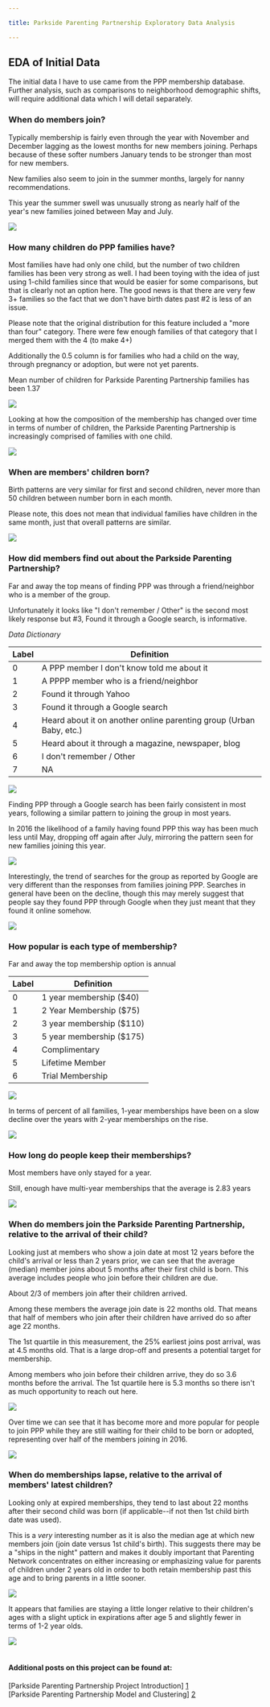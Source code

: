 ```yaml
---

title: Parkside Parenting Partnership Exploratory Data Analysis

---
```


## EDA of Initial Data
The initial data I have to use came from the PPP membership database. Further analysis, such as comparisons to neighborhood demographic shifts, will require additional data which I will detail separately.



### When do members join?
Typically membership is fairly even through the year with November and December lagging as the lowest months for new members joining. Perhaps because of these softer numbers January tends to be stronger than most for new members.

New families also seem to join in the summer months, largely for nanny recommendations.

This year the summer swell was unusually strong as nearly half of the year's new families joined between May and July.

![](https://ajbentley.github.io/assets/images/psp/join_month_year.png?raw=true)



### How many children do PPP families have?
Most families have had only one child, but the number of two children families has been very strong as well. I had been toying with the idea of just using 1-child families since that would be easier for some comparisons, but that is clearly not an option here. The good news is that there are very few 3+ families so the fact that we don't have birth dates past #2 is less of an issue.

Please note that the original distribution for this feature included a "more than four" category. There were few enough families of that category that I merged them with the 4 (to make 4+)

Additionally the 0.5 column is for families who had a child on the way, through pregnancy or adoption, but were not yet parents.

Mean number of children for Parkside Parenting Partnership families has been 1.37

![](https://ajbentley.github.io/assets/images/psp/psp_kidcount.png?raw=true)


Looking at how the composition of the membership has changed over time in terms of number of children, the Parkside Parenting Partnership is increasingly comprised of families with one child.

![](https://ajbentley.github.io/assets/images/psp/kid_count_yr.png?raw=true)


### When are members' children born?
Birth patterns are very similar for first and second children, never more than 50 children between number born in each month.

Please note, this does not mean that individual families have children in the same month, just that overall patterns are similar.

![](https://ajbentley.github.io/assets/images/psp/psp_birthmonth.png?raw=true)


### How did members find out about the Parkside Parenting Partnership?
Far and away the top means of finding PPP was through a friend/neighbor who is a member of the group.

Unfortunately it looks like "I don't remember / Other" is the second most likely response but #3, Found it through a Google search, is informative.

*Data Dictionary*

|Label	 |  Definition|
|--------|------------|
|0  |	 A PPP member I don\'t know told me about it|
|1	 |  A PPPP member who is a friend/neighbor|
|2	 |  Found it through Yahoo|
|3	 |  Found it through a Google search|
|4	 |  Heard about it on another online parenting group (Urban Baby, etc.)|
|5	 |  Heard about it through a magazine, newspaper, blog|
|6	 |  I don't remember / Other|
|7	 |  NA|

![](https://ajbentley.github.io/assets/images/psp/PPPHowDisc.png?raw=true)

Finding PPP through a Google search has been fairly consistent in most years, following a similar pattern to joining the group in most years.

In 2016 the likelihood of a family having found PPP this way has been much less until May, dropping off again after July, mirroring the pattern seen for new families joining this year.  

![](https://ajbentley.github.io/assets/images/psp/google_found_year.png?raw=true)

Interestingly, the trend of searches for the group as reported by Google are very different than the responses from families joining PPP. Searches in general have been on the decline, though this may merely suggest that people say they found PPP through Google when they just meant that they found it online somehow.

![](https://ajbentley.github.io/assets/images/psp/psp_google_search.png?raw=true)

### How popular is each type of membership?
Far and away the top membership option is annual

|Label	 |  Definition|
|--------|------------|
|0  |	 1 year membership ($40)|
|1	 |  2 Year Membership ($75)|
|2	 |  3 year membership ($110)|
|3	 |  5 year membership ($175)|
|4	 |  Complimentary|
|5	 |  Lifetime Member|
|6	 |  Trial Membership|



![](https://ajbentley.github.io/assets/images/psp/psp_memtype.png?raw=true)

In terms of percent of all families, 1-year memberships have been on a slow decline over the years with 2-year memberships on the rise.

![](https://ajbentley.github.io/assets/images/psp/mem_type_yr.png?raw=true)

### How long do people keep their memberships?
Most members have only stayed for a year.

Still, enough have multi-year memberships that the average is 2.83 years

![](https://ajbentley.github.io/assets/images/psp/psp_memduration.png?raw=true)


### When do members join the Parkside Parenting Partnership, relative to the arrival of their child?
Looking just at members who show a join date at most 12 years before the child's arrival or less than 2 years prior, we can see that the average (median) member joins about 5 months after their first child is born. This average includes people who join before their children are due.

About 2/3 of members join after their children arrived.

Among these members the average join date is 22 months old. That means that half of members who join after their children have arrived do so after age 22 months.

The 1st quartile in this measurement, the 25% earliest joins post arrival, was at 4.5 months old. That is a large drop-off and presents a potential target for membership.

Among members who join before their children arrive, they do so 3.6 months before the arrival. The 1st quartile here is 5.3 months so there isn't as much opportunity to reach out here.


![](https://ajbentley.github.io/assets/images/psp/psp_joinvbirth.png?raw=true)



Over time we can see that it has become more and more popular for people to join PPP while they are still waiting for their child to be born or adopted, representing over half of the members joining in 2016.

![](https://ajbentley.github.io/assets/images/psp/jvb_yrly.png?raw=true)

### When do memberships lapse, relative to the arrival of members' latest children?
Looking only at expired memberships, they tend to last about 22 months after their second child was born (if applicable--if not then 1st child birth date was used).

This is a _very_ interesting number as it is also the median age at which new members join (join date versus 1st child's birth). This suggests there may be a "ships in the night" pattern and makes it doubly important that Parenting Network concentrates on either increasing or emphasizing value for parents of children under 2 years old in order to both retain membership past this age and to bring parents in a little sooner.

![](https://ajbentley.github.io/assets/images/psp/psp_expvbirth.png?raw=true)


It appears that families are staying a little longer relative to their children's ages with a slight uptick in expirations after age 5 and slightly fewer in terms of 1-2 year olds.

![](https://ajbentley.github.io/assets/images/psp/evb_yrly.png?raw=true)
<br />
<br />

#### Additional posts on this project can be found at:

[Parkside Parenting Partnership Project Introduction] [1]
<br>
[Parkside Parenting Partnership Model and Clustering] [2]

[1]: https://ajbentley.github.io/psp_intro/
[2]: https://ajbentley.github.io/psp_model/
